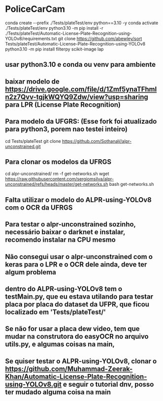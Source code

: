 # PoliceCarCam

conda create --prefix ./Tests/plateTest/env python==3.10 -y
conda activate ./Tests/plateTest/env
python3.10 -m pip install -r ./Tests/plateTest/Automatic-License-Plate-Recognition-using-YOLOv8/requirements.txt
git clone https://github.com/abewley/sort Tests/plateTest/Automatic-License-Plate-Recognition-using-YOLOv8
python3.10 -m pip install filterpy scikit-image lap
## usar python3.10 e conda ou venv para ambiente
## baixar modelo de https://drive.google.com/file/d/1Zmf5ynaTFhmln2z7Qvv-tgjkWQYQ9Zdw/view?usp=sharing para LPR (License Plate Recognition)
## Para modelo da UFGRS: (Esse fork foi atualizado para python3, porem nao testei inteiro)
cd Tests/plateTest
git clone https://github.com/SothanaV/alpr-unconstrained.git
## Para clonar os modelos da UFRGS
cd alpr-unconstrained/
rm -f get-networks.sh
wget https://raw.githubusercontent.com/sergiomsilva/alpr-unconstrained/refs/heads/master/get-networks.sh
bash get-networks.sh

## Falta utilizar o modelo do ALPR-using-YOLOv8 com o OCR da UFRGS
## Para testar o alpr-unconstrained sozinho, necessário baixar o darknet e instalar, recomendo instalar na CPU mesmo
## Não consegui usar o alpr-unconstrained com o keras para o LPR e o OCR dele ainda, deve ter algum problema
## dentro do ALPR-using-YOLOv8 tem o testMain.py, que eu estava utilando para testar placa por placa do dataset da UFPR, que ficou localizado em 'Tests/plateTest/'
## Se não for usar a placa dew video, tem que mudar na construtora do easyOCR no arquivo utils.py, e algumas coisas na main,
## Se quiser testar o ALPR-using-YOLOv8, clonar o https://github.com/Muhammad-Zeerak-Khan/Automatic-License-Plate-Recognition-using-YOLOv8.git e seguir o tutorial dnv, posso ter mudado alguma coisa na main
##
